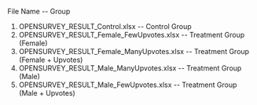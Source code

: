 File Name -- Group
1) OPENSURVEY_RESULT_Control.xlsx -- Control Group
2) OPENSURVEY_RESULT_Female_FewUpvotes.xlsx -- Treatment Group (Female)
3) OPENSURVEY_RESULT_Female_ManyUpvotes.xlsx -- Treatment Group (Female + Upvotes)
4) OPENSURVEY_RESULT_Male_ManyUpvotes.xlsx -- Treatment Group (Male)
5) OPENSURVEY_RESULT_Male_FewUpvotes.xlsx -- Treatment Group (Male + Upvotes)
